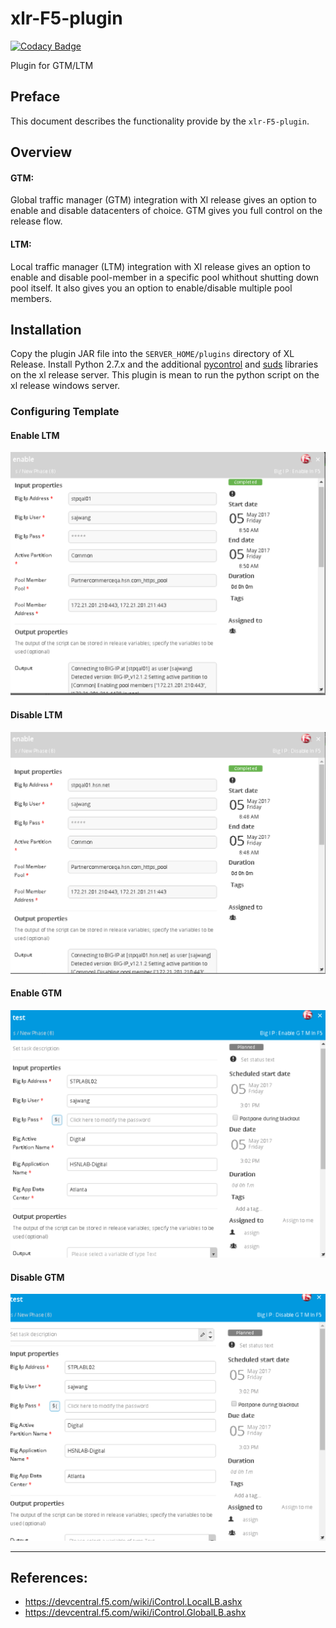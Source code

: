 # xlr-F5-plugin

[![Codacy Badge](https://api.codacy.com/project/badge/Grade/eca7756dec96451f82a87fd09670096a)](https://www.codacy.com/app/gsajwan/xlr-F5-plugin?utm_source=github.com&utm_medium=referral&utm_content=xebialabs-community/xlr-F5-plugin&utm_campaign=badger)

Plugin for GTM/LTM

## Preface
This document describes the functionality provide by the `xlr-F5-plugin`.

## Overview
#### GTM:
Global traffic manager (GTM) integration with Xl release gives an option to enable and disable datacenters of choice. GTM gives you full control on the release flow.

#### LTM:
Local traffic manager (LTM) integration with Xl release gives an option to enable and disable pool-member in a specific pool whithout shutting down pool itself.
It also gives you an option to enable/disable  multiple pool members.


## Installation
Copy the plugin JAR file into the `SERVER_HOME/plugins` directory of XL Release.
Install Python 2.7.x and the additional [pycontrol](https://pypi.python.org/pypi/pycontrol) and [suds](https://pypi.python.org/pypi/suds) libraries on the xl release server.
This plugin is mean to run the python script on the xl release windows server.

### Configuring Template

#### Enable LTM
![enableLTM](images/enableLTM.png)
#### Disable LTM
![disableLTM](images/disableLTM.png)
#### Enable GTM
![enableGTM](images/enableGTM.png)
#### Disable GTM
![disableGTM](images/disableGTM.png)

---
## References:
* https://devcentral.f5.com/wiki/iControl.LocalLB.ashx
* https://devcentral.f5.com/wiki/iControl.GlobalLB.ashx